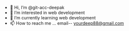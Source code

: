 - 👋 Hi, I’m @git-acc-deepak
- 👀 I’m interested in web development
- 🌱 I’m currently learning web development
- 📫 How to reach me ... email-- yourdeep88@gmail.com

<!---
git-acc-deepak/git-acc-deepak is a ✨ special ✨ repository because its `README.md` (this file) appears on your GitHub profile.
You can click the Preview link to take a look at your changes.
--->
